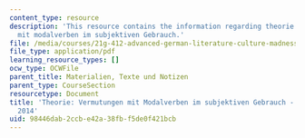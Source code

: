 ```yaml
---
content_type: resource
description: 'This resource contains the information regarding theorie: vermutungen
  mit modalverben im subjektiven Gebrauch.'
file: /media/courses/21g-412-advanced-german-literature-culture-madness-murder-mysteries-fall-2014/98446dab2ccbe42a38fbf5de0f421bcb_MIT21G_412F14_Wo14-15_OH.pdf
file_type: application/pdf
learning_resource_types: []
ocw_type: OCWFile
parent_title: Materialien, Texte und Notizen
parent_type: CourseSection
resourcetype: Document
title: 'Theorie: Vermutungen mit Modalverben im subjektiven Gebrauch - 21G.412 Fall
  2014'
uid: 98446dab-2ccb-e42a-38fb-f5de0f421bcb
---
```

